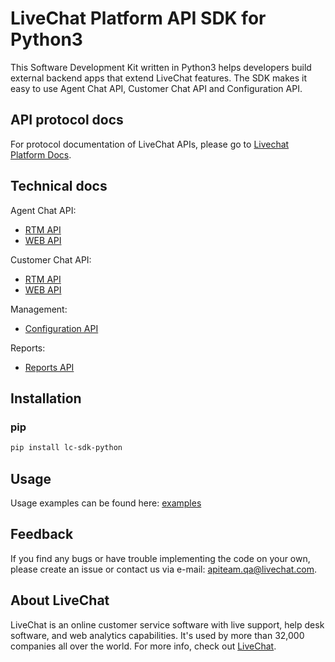 # LiveChat Platform API SDK for Python3

This Software Development Kit written in Python3 helps developers build external backend apps that extend LiveChat features. The SDK makes it easy to use Agent Chat API, Customer Chat API and Configuration API.

## API protocol docs

For protocol documentation of LiveChat APIs, please go to [Livechat Platform Docs](https://developers.livechatinc.com/docs/).

## Technical docs

Agent Chat API:
* [RTM API](https://livechat.github.io/lc-sdk-python/agent_rtm/index.html)
* [WEB API](https://livechat.github.io/lc-sdk-python/agent_web/index.html)

Customer Chat API:
* [RTM API](https://livechat.github.io/lc-sdk-python/customer_rtm/index.html)
* [WEB API](https://livechat.github.io/lc-sdk-python/customer_web/index.html)

Management:
* [Configuration API](https://livechat.github.io/lc-sdk-python/configuration/index.html)

Reports:
* [Reports API](https://livechat.github.io/lc-sdk-python/reports/index.html)

## Installation

### pip

```bash
pip install lc-sdk-python
```

## Usage

Usage examples can be found here:
[examples](https://github.com/livechat/lc-sdk-python/tree/master/examples)

## Feedback

​If you find any bugs or have trouble implementing the code on your own, please create an issue or contact us via e-mail: apiteam.qa@livechat.com.

## About LiveChat

LiveChat is an online customer service software with live support, help desk software, and web analytics capabilities. It's used by more than 32,000 companies all over the world. For more info, check out [LiveChat](https://livechat.com/).
